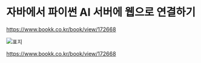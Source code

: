 # 자바에서 파이썬 AI 서버에 웹으로 연결하기

https://www.bookk.co.kr/book/view/172668

![표지](https://github.com/hjk7902/java-python/assets/13778400/7dd741f0-0d61-4c0b-83d2-78a2156364e8)


https://www.bookk.co.kr/book/view/172668
